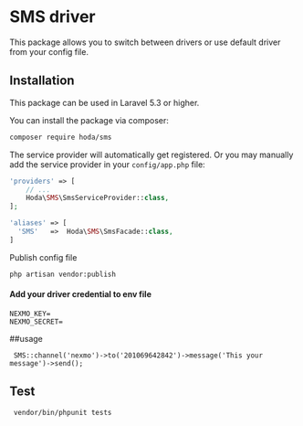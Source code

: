# SMS driver
This package allows you to switch between drivers or use default driver from your config file.
## Installation

This package can be used in Laravel 5.3 or higher.


You can install the package via composer:

``` bash
composer require hoda/sms
```



The service provider will automatically get registered. Or you may manually add the service provider in your `config/app.php` file:

```php
'providers' => [
    // ...
    Hoda\SMS\SmsServiceProvider::class,
];

'aliases' => [
  'SMS'   =>  Hoda\SMS\SmsFacade::class,
]
```

Publish config file
```
php artisan vendor:publish
```

#### Add your driver credential to env file 

``` 
NEXMO_KEY=
NEXMO_SECRET=
``` 


##usage
```
 SMS::channel('nexmo')->to('201069642842')->message('This your message')->send();
```


## Test
```
 vendor/bin/phpunit tests
```

